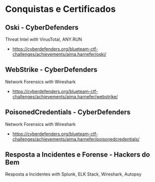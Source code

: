 # Conquistas e Certificados
## Oski - CyberDefenders
Threat Intel _with_ VirusTotal, ANY.RUN
- https://cyberdefenders.org/blueteam-ctf-challenges/achievements/aima.harnefer/oski/

## WebStrike - CyberDefenders
Network Forensics _with_ Wireshark
- https://cyberdefenders.org/blueteam-ctf-challenges/achievements/aima.harnefer/webstrike/

## PoisonedCredentials - CyberDefenders
Network Forensics _with_ Wireshark
- https://cyberdefenders.org/blueteam-ctf-challenges/achievements/aima.harnefer/poisonedcredentials/ 

## Resposta a Incidentes e Forense - Hackers do Bem
Resposta a Incidentes _with_ Splunk, ELK Stack, Wireshark, Autopsy


